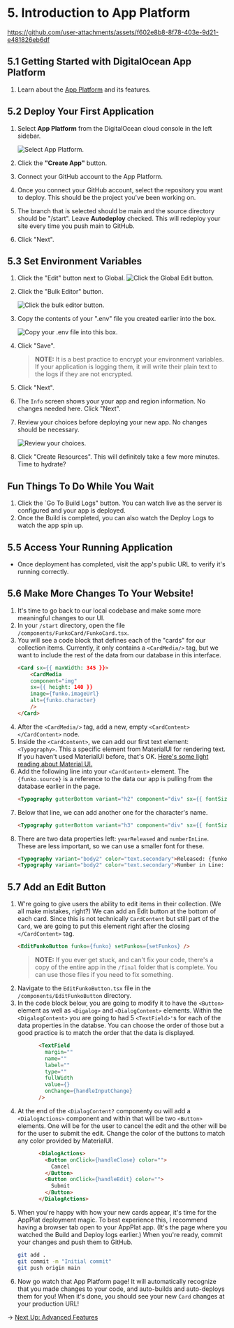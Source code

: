 # 5. Introduction to App Platform

https://github.com/user-attachments/assets/f602e8b8-8f78-403e-9d21-e481826eb6df

## 5.1 Getting Started with DigitalOcean App Platform

1. Learn about the [App Platform](https://docs.digitalocean.com/products/app-platform/how-to/create-apps/) and its features.

## 5.2 Deploy Your First Application

1. Select **App Platform** from the DigitalOcean cloud console in the left sidebar.

    ![Select App Platform.](https://doimages.nyc3.cdn.digitaloceanspaces.com/GitHub/funko-showcase-workshop/5-AppPlatform/appplatform.png)

2. Click the **"Create App"** button.
3. Connect your GitHub account to the App Platform.
4. Once you connect your GitHub account, select the repository you want to deploy. This should be the project you've been working on.
5. The branch that is selected should be main and the source directory should be "/start". Leave **Autodeploy** checked. This will redeploy your site every time you push main to GitHub.
6. Click "Next".

## 5.3 Set Environment Variables
1. Click the "Edit" button next to Global.
    ![Click the Global Edit button.](https://doimages.nyc3.cdn.digitaloceanspaces.com/GitHub/funko-showcase-workshop/5-AppPlatform/envvars.png)
2. Click the "Bulk Editor" button.

    ![Click the bulk editor button.](https://doimages.nyc3.cdn.digitaloceanspaces.com/GitHub/funko-showcase-workshop/5-AppPlatform/bulkeditorbutton.png)

3. Copy the contents of your ".env" file you created earlier into the box.

    ![Copy your .env file into this box.](https://doimages.nyc3.cdn.digitaloceanspaces.com/GitHub/funko-showcase-workshop/5-AppPlatform/bulkeditor.png)

4. Click "Save".

    > **NOTE:** It is a best practice to encrypt your environment variables.  If your application is logging them, it will write their plain text to the logs if they are not encrypted.

5. Click "Next".
6. The `Info` screen shows your your app and region information. No changes needed here.  Click "Next".
7. Review your choices before deploying your new app.  No changes should be necessary.

    ![Review your choices.](https://doimages.nyc3.cdn.digitaloceanspaces.com/GitHub/funko-showcase-workshop/5-AppPlatform/appplatreview.png)

8. Click "Create Resources".  This will definitely take a few more minutes.  Time to hydrate?

## Fun Things To Do While You Wait

1. Click the `Go To Build Logs" button.  You can watch live as the server is configured and your app is deployed.
2. Once the Build is completed, you can also watch the Deploy Logs to watch the app spin up.

## 5.5 Access Your Running Application

- Once deployment has completed, visit the app's public URL to verify it's running correctly.

## 5.6 Make More Changes To Your Website!

1. It's time to go back to our local codebase and make some more meaningful changes to our UI.
2. In your `/start` directory, open the file `/components/FunkoCard/FunkoCard.tsx`.
3. You will see a code block that defines each of the "cards" for our collection items.  Currently, it only contains a ```<CardMedia/>``` tag, but we want to include the rest of the data from our database in this interface.
    ```html
    <Card sx={{ maxWidth: 345 }}>
        <CardMedia
        component="img"
        sx={{ height: 140 }}
        image={funko.imageUrl}
        alt={funko.character}
        />
    </Card>
    ```
4. After the ```<CardMedia/>``` tag, add a new, empty ```<CardContent></CardContent>``` node.
5. Inside the ```<CardContent>```, we can add our first text element: ```<Typography>```.  This a specific element from MaterialUI for rendering text.  If you haven't used MaterialUI before, that's OK.  [Here's some light reading about Material UI.](https://mui.com/material-ui/getting-started/?srsltid=AfmBOoqoiK0-bRTZdhwaq52_H7-h7zAHpItpfDzjnA4PaqZ09eOC9K0G)
6. Add the following line into your ```<CardContent>``` element. The `{funko.source}` is a reference to the data our app is pulling from the database earlier in the page.
    ```html
    <Typography gutterBottom variant="h2" component="div" sx={{ fontSize: '2em', fontWeight: 'bold' }}>{funko.source}</Typography>
    ```
7. Below that line, we can add another one for the character's name.
    ```html
    <Typography gutterBottom variant="h3" component="div" sx={{ fontSize: '1em' }}>{funko.character}</Typography>
    ```
8. There are two data properties left: `yearReleased` and `numberInLine`. These are less important, so we can use a smaller font for these.
    ```html
    <Typography variant="body2" color="text.secondary">Released: {funko.yearReleased}</Typography>
    <Typography variant="body2" color="text.secondary">Number in Line: {funko.numberInLine}</Typography>
    ```

## 5.7 Add an Edit Button

1. W're going to give users the ability to edit items in their collection.  (We all make mistakes, right?)  We can add an Edit button at the bottom of each card. Since this is not technically `CardContent` but still part of the `Card`, we are going to put this element right after the closing `</CardContent>` tag.
    ```html
    <EditFunkoButton funko={funko} setFunkos={setFunkos} />
    ```
    > **NOTE:** If you ever get stuck, and can't fix your code, there's a copy of the entire app in the `/final` folder that is complete.  You can use those files if you need to fix something.
2. Navigate to the `EditFunkoButton.tsx` file in the `/components/EditFunkoButton` directory.
3. In the code block below, you are going to modify it to have the `<Button>` element as well as `<Digalog>` and `<DialogContent>` elements. Within the `<DigalogContent>` you are going to had 5 `<TextField>'`s for each of the data properties in the databse. You can choose the order of those but a good practice is to match the order that the data is displayed.
```html
          <TextField
            margin=""
            name=""
            label=""
            type=""
            fullWidth
            value={}
            onChange={handleInputChange}
          />
```
4. At the end of the `<DialogContent?` componenty ou will add a `<DialogActions>` component and within that will be two `<Button>` elements. One will be for the user to cancel the edit and the other will be for the user to submit the edit. Change the color of the buttons to match any color provided by MaterialUI.
```html
          <DialogActions>
            <Button onClick={handleClose} color="">
              Cancel
            </Button>
            <Button onClick={handleEdit} color="">
              Submit
            </Button>
          </DialogActions>
```
5. When you're happy with how your new cards appear, it's time for the AppPlat deployment magic. To best experience this, I recommend having a browser tab open to your AppPlat app. (It's the page where you watched the Build and Deploy logs earlier.)  When you're ready, commit your changes and push them to GitHub.
    ```bash
    git add .
    git commit -m "Initial commit"
    git push origin main
    ```
6. Now go watch that App Platform page!  It will automatically recognize that you made changes to your code, and auto-builds and auto-deploys them for you!  When it's done, you should see your new `Card` changes at your production URL!

→ [Next Up: Advanced Features](ADVANCED.md)
